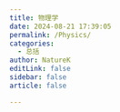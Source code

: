 ```yaml
---
title: 物理学
date: 2024-08-21 17:39:05
permalink: /Physics/
categories:
  - 总括
author: NatureK
editLink: false
sidebar: false
article: false

---
```

